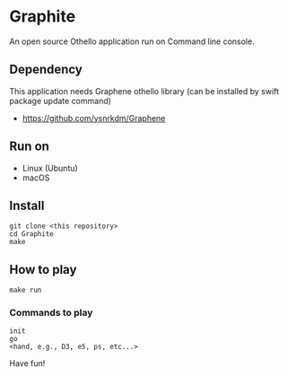 # Graphite

An open source Othello application run on Command line console.

## Dependency

This application needs Graphene othello library (can be installed by swift package update command)
* https://github.com/ysnrkdm/Graphene

## Run on

- Linux (Ubuntu)
- macOS

## Install

```shell
git clone <this repository>
cd Graphite
make
```

## How to play

```shell
make run
```

### Commands to play

```shell
init
go
<hand, e.g., D3, e5, ps, etc...>
```

Have fun!

